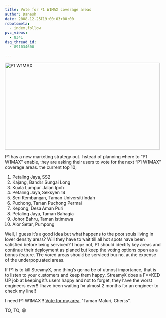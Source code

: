 ```yaml
---
title: Vote for P1 W1MAX coverage areas
author: Danesh
date: 2008-12-25T19:00:03+00:00
robotsmeta:
  - index,follow
pvc_views:
  - 8341
dsq_thread_id:
  - 891034600

---
```

[<img loading="lazy" src="http://farm4.static.flickr.com/3259/3135319315_729961faf6.jpg" alt="P1 W1MAX" width="500" height="281" />][1]

P1 has a new marketing strategy out. Instead of planning where to &#8220;P1 W1MAX&#8221; enable, they are asking their users to vote for the next &#8220;P1 W1MAX&#8221; coverage areas. the current top 10;

1. Petaling Jaya, SS2  
2. Kajang, Bandar Sungai Long  
3. Kuala Lumpur, Jalan Ipoh  
4. Petaling Jaya, Seksyen 14  
5. Seri Kembangan, Taman Universiti Indah  
6. Puchong, Taman Puchong Permai  
7. Kepong, Desa Aman Puri  
8. Petaling Jaya, Taman Bahagia  
9. Johor Bahru, Taman Istimewa  
10. Alor Setar, Pumpong

Well, I guess it&#8217;s a good idea but what happens to the poor souls living in lover density areas? Will they have to wait till all hot spots have been satisfied before being serviced? I hope not, P1 should identify key areas and continue their deployment as planed but keep the voting options open as a bonus feature. The voted areas should be serviced but not at the expense of the underpopulated areas.

If P1 is to kill StreamyX, one thing&#8217;s gonna be of utmost importance, that is to listen to your customers and keep them happy. StreamyX does a F**KED UP job at keeping it&#8217;s users happy and not to forget, they have the worst engineers ever!! I have been waiting for almost 2 months for an engineer to check my line!!

I need P1 W1MAX !! [Vote for my area][2], &#8220;Taman Maluri, Cheras&#8221;.

TQ, TQ, 😀

 [1]: http://www.flickr.com/photos/dannyportal/3135319315/ "P1 W1MAX by Danesh Manoharan, on Flickr"
 [2]: http://www.p1.com.my/vote/vote_main.aspx